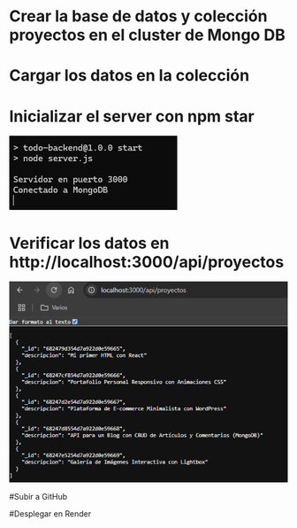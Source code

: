 # Crear la base de datos y colección proyectos en el cluster de Mongo DB
# Cargar los datos en la colección 

# Inicializar el server con npm star
![alt text](image-1.png)
# Verificar los datos en http://localhost:3000/api/proyectos
![alt text](image.png)

#Subir a GitHub

#Desplegar en Render
